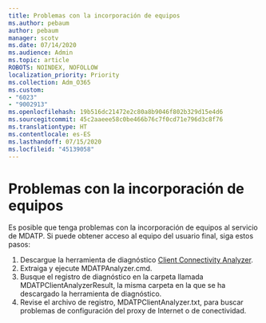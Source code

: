 ```yaml
---
title: Problemas con la incorporación de equipos
ms.author: pebaum
author: pebaum
manager: scotv
ms.date: 07/14/2020
ms.audience: Admin
ms.topic: article
ROBOTS: NOINDEX, NOFOLLOW
localization_priority: Priority
ms.collection: Adm_O365
ms.custom:
- "6023"
- "9002913"
ms.openlocfilehash: 19b516dc21472e2c80a8b9046f802b329d15e4d6
ms.sourcegitcommit: 45c2aaeee58c0be466b76c7f0cd71e796d3c8f76
ms.translationtype: HT
ms.contentlocale: es-ES
ms.lasthandoff: 07/15/2020
ms.locfileid: "45139058"
---
```

# <a name="issues-with-onboarding-machines"></a>Problemas con la incorporación de equipos

Es posible que tenga problemas con la incorporación de equipos al servicio de MDATP. Si puede obtener acceso al equipo del usuario final, siga estos pasos:

1. Descargue la herramienta de diagnóstico [Client Connectivity Analyzer](https://aka.ms/mdatpanalyzer).
2. Extraiga y ejecute MDATPAnalyzer.cmd.
3. Busque el registro de diagnóstico en la carpeta llamada MDATPClientAnalyzerResult, la misma carpeta en la que se ha descargado la herramienta de diagnóstico.
4. Revise el archivo de registro, MDATPClientAnalyzer.txt, para buscar problemas de configuración del proxy de Internet o de conectividad.